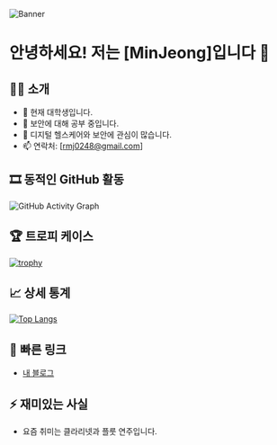 ![Banner](여기에_배너_이미지_URL_삽입)
# 안녕하세요! 저는 [MinJeong]입니다 👋

## 🙋‍♂️ 소개
- 🔭 현재 대학생입니다.
- 🌱 보안에 대해 공부 중입니다.
- 👯 디지털 헬스케어와 보안에 관심이 많습니다.
- 📫 연락처: [rmj0248@gmail.com]

## 🎞️ 동적인 GitHub 활동
![GitHub Activity Graph](https://activity-graph.herokuapp.com/graph?username=yourusername&theme=react-dark)

## 🏆 트로피 케이스
[![trophy](https://github-profile-trophy.vercel.app/?username=yourusername&theme=nord&column=7)](https://github.com/ryo-ma/github-profile-trophy)

## 📈 상세 통계
[![Top Langs](https://github-readme-stats.vercel.app/api/top-langs/?username=yourusername&layout=compact&theme=vision-friendly-dark)](https://github.com/anuraghazra/github-readme-stats)

## 🔗 빠른 링크
- [내 블로그](https://dhwldwlddl.tistory.com/)

## ⚡ 재미있는 사실
- 요즘 취미는 클라리넷과 플룻 연주입니다.
